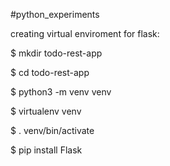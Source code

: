 #python_experiments

creating virtual enviroment for flask:

$ mkdir todo-rest-app

$ cd todo-rest-app

$ python3 -m venv venv

$ virtualenv venv

$ . venv/bin/activate

$ pip install Flask
